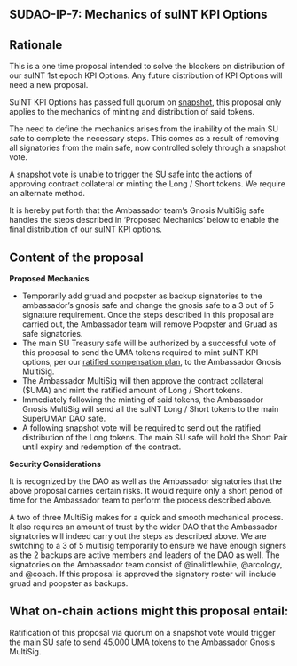 ## SUDAO-IP-7: Mechanics of suINT KPI Options

## Rationale

This is a one time proposal intended to solve the blockers on distribution of our suINT 1st epoch KPI Options. Any future distribution of KPI Options will need a new proposal.

SuINT KPI Options has passed full quorum on [snapshot](https://snapshot.org/#/superumans.eth/proposal/0xc50c401d462f4503abdfda1e30d800273ef53eee7aa60dea0cb7fc280577bfca), this proposal only applies to the mechanics of minting and distribution of said tokens.

The need to define the mechanics arises from the inability of the main SU safe to complete the necessary steps. This comes as a result of removing all signatories from the main safe, now controlled solely through a snapshot vote.

A snapshot vote is unable to trigger the SU safe into the actions of approving contract collateral or minting the Long / Short tokens. We require an alternate method.

It is hereby put forth that the Ambassador team’s Gnosis MultiSig safe handles the steps described in ‘Proposed Mechanics’ below to enable the final distribution of our suINT KPI options.

## Content of the proposal

**Proposed Mechanics**

- Temporarily add gruad and poopster as backup signatories to the ambassador’s gnosis safe and change the gnosis safe to a 3 out of 5 signature requirement. Once the steps described in this proposal are carried out, the Ambassador team will remove Poopster and Gruad as safe signatories.
- The main SU Treasury safe will be authorized by a successful vote of this proposal to send the UMA tokens required to mint suINT KPI options, per our [ratified compensation plan](https://discourse.superumans.xyz/t/sudao-ip-3-superuman-dao-budget-and-compensation-plan-passed/567), to the Ambassador Gnosis MultiSig.
- The Ambassador MultiSig will then approve the contract collateral ($UMA) and mint the ratified amount of Long / Short tokens.
- Immediately following the minting of said tokens, the Ambassador Gnosis MultiSig will send all the suINT Long / Short tokens to the main SuperUMAn DAO safe.
- A following snapshot vote will be required to send out the ratified distribution of the Long tokens. The main SU safe will hold the Short Pair until expiry and redemption of the contract.

**Security Considerations**

It is recognized by the DAO as well as the Ambassador signatories that the above proposal carries certain risks. It would require only a short period of time for the Ambassador team to perform the process described above.

A two of three MultiSig makes for a quick and smooth mechanical process. It also requires an amount of trust by the wider DAO that the Ambassador signatories will indeed carry out the steps as described above. We are switching to a 3 of 5 multisig temporarily to ensure we have enough signers as the 2 backups are active members and leaders of the DAO as well. The signatories on the Ambassador team consist of @inalittlewhile, @arcology, and @coach. If this proposal is approved the signatory roster will include gruad and poopster as backups.

## What on-chain actions might this proposal entail:

Ratification of this proposal via quorum on a snapshot vote would trigger the main SU safe to send 45,000 UMA tokens to the Ambassador Gnosis MultiSig.

